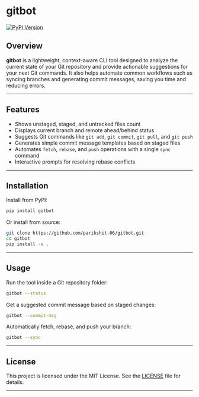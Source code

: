 # gitbot

[![PyPI Version](https://img.shields.io/pypi/v/gitbot)](https://pypi.org/project/gitbot)  

## Overview

**gitbot** is a lightweight, context-aware CLI tool designed to analyze the current state of your Git repository and provide actionable suggestions for your next Git commands. It also helps automate common workflows such as syncing branches and generating commit messages, saving you time and reducing errors.

---

## Features

- Shows unstaged, staged, and untracked files count  
- Displays current branch and remote ahead/behind status  
- Suggests Git commands like `git add`, `git commit`, `git pull`, and `git push`  
- Generates simple commit message templates based on staged files  
- Automates `fetch`, `rebase`, and `push` operations with a single `sync` command  
- Interactive prompts for resolving rebase conflicts  

---

## Installation

Install from PyPI:

```bash
pip install gitbot
````

Or install from source:

```bash
git clone https://github.com/parikshit-06/gitbot.git
cd gitbot
pip install -e .
```

---

## Usage

Run the tool inside a Git repository folder:

```bash
gitbot --status
```

Get a suggested commit message based on staged changes:

```bash
gitbot --commit-msg
```

Automatically fetch, rebase, and push your branch:

```bash
gitbot --sync
```

---

## License

This project is licensed under the MIT License. See the [LICENSE](LICENSE) file for details.

---